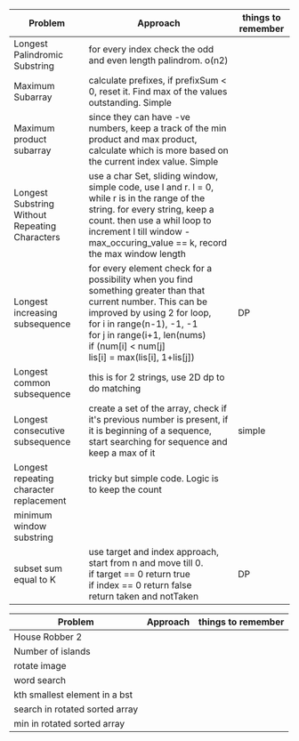 |  Problem | Approach  |  things to remember |
| - | - | - |
| Longest Palindromic Substring  | for every index check the odd and even length palindrom. o(n2)  |   |
| Maximum Subarray  | calculate prefixes, if prefixSum < 0, reset it. Find max of the values outstanding. Simple |   |
| Maximum product subarray| since they can have -ve numbers, keep a track of the min product and max product, calculate which is more based on the current index value. Simple | |
| Longest Substring Without Repeating Characters  |  use a char Set, sliding window, simple code, use l and r. l = 0, while r is in the range of the string. for every string, keep a count. then use a whil loop to increment l till window - max_occuring_value == k, record the max window length|   |
| Longest increasing subsequence  | for every element check for a possibility when you find something greater than that current number. This can be improved by using 2 for loop, <br />for i in range(n-1), -1, -1 <br /> for j in range(i+1, len(nums) <br />if (num[i] < num[j] <br />lis[i] = max(lis[i], 1+lis[j]) | DP |
| Longest common subsequence | this is for 2 strings, use 2D dp to do matching | |
| Longest consecutive subsequence | create a set of the array, check if it's previous number is present, if it is beginning of a sequence, start searching for sequence and keep a max of it| simple |
| Longest repeating character replacement| tricky but simple code. Logic is to keep the count| |
| minimum window substring | | |
| subset sum equal to K | use target and index approach, start from n and move till 0. <br />if target == 0 return true  <br />if index == 0 return false  <br />return taken and notTaken | DP |

|  Problem | Approach  |  things to remember |
| - | - | - |
|House Robber 2 |  | |
| Number of islands| | |
| rotate image | | |
| word search | | |
| kth smallest element in a bst| | | 
| search in rotated sorted array| | |
| min in rotated sorted array| | |




